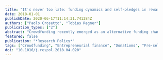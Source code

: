 ```yaml
---
title: "It's never too late: funding dynamics and self-pledges in reward-based crowdfunding"
date: 2018-01-01
publishDate: 2020-06-17T11:14:31.741384Z
authors: ["Paolo Crosetto", "Tobias Regner"]
publication_types: ["2"]
abstract: "Crowdfunding recently emerged as an alternative funding channel for entrepreneurs. We use pledge-level data from Startnext, the biggest German platform, to gain insights on funding dynamics and pledgers' motivations. We find that the majority of projects that eventually succeed are not on a successful track at 75% of their funding period. These late successes are boosted by information cascades during the final 25% of the funding duration. We conclude -- in contrast with earlier literature -- that project success is only partially path-dependent. While early pledges do anticipate project success, a lack of them does not necessarily mean that projects will fail. Interviews and questionnaire responses indicate that projects' communication efforts play a role in making severely under track projects succeed eventually. Moreover, our dataset uniquely allows us to quantify the extent of self funding. Self pledges account for about 10% of all initial pledges and 9% of all pledges that secure funding. Nonetheless, the late surges at severely under track projects are mostly driven by external funders. Furthermore, we find no evidence of subsequent herding triggered by self pledges."
featured: false
publication: "*Research Policy*"
tags: ["Crowdfunding", "Entrepreneurial finance", "Donations", "Pre-selling", "Innovation", "Self funding"]
doi: "10.1016/j.respol.2018.04.020"
---
```


